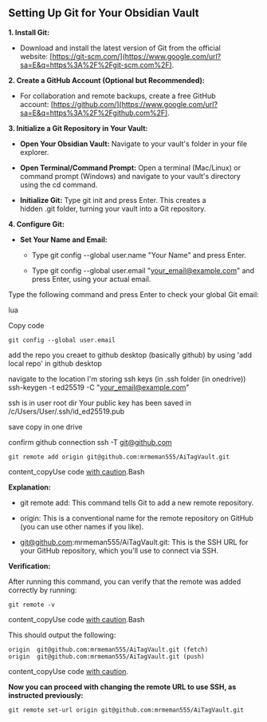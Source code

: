 

## Setting Up Git for Your Obsidian Vault

**1. Install Git:**

- Download and install the latest version of Git from the official website: [https://git-scm.com/](https://www.google.com/url?sa=E&q=https%3A%2F%2Fgit-scm.com%2F).
    

**2. Create a GitHub Account (Optional but Recommended):**

- For collaboration and remote backups, create a free GitHub account: [https://github.com/](https://www.google.com/url?sa=E&q=https%3A%2F%2Fgithub.com%2F).
    

**3. Initialize a Git Repository in Your Vault:**

- **Open Your Obsidian Vault:** Navigate to your vault's folder in your file explorer.
    
- **Open Terminal/Command Prompt:** Open a terminal (Mac/Linux) or command prompt (Windows) and navigate to your vault's directory using the cd command.
    
- **Initialize Git:** Type git init and press Enter. This creates a hidden .git folder, turning your vault into a Git repository.
    

**4. Configure Git:**

- **Set Your Name and Email:**
    
    - Type git config --global user.name "Your Name" and press Enter.
        
    - Type git config --global user.email "your_email@example.com" and press Enter, using your actual email.


Type the following command and press Enter to check your global Git email:

lua

Copy code

`git config --global user.email`


add the repo you creaet to github desktop (basically github) by using 'add local repo' in github desktop

navigate to the location I'm storing ssh keys (in .ssh folder (in onedrive))
ssh-keygen -t ed25519 -C "your_email@example.com"

ssh is in user root dir
Your public key has been saved in /c/Users/User/.ssh/id_ed25519.pub


save copy in one drive

confirm github connection
ssh -T git@github.com

```
git remote add origin git@github.com:mrmeman555/AiTagVault.git
```

content_copyUse code [with caution](https://support.google.com/legal/answer/13505487).Bash

**Explanation:**

- git remote add: This command tells Git to add a new remote repository.
    
- origin: This is a conventional name for the remote repository on GitHub (you can use other names if you like).
    
- git@github.com:mrmeman555/AiTagVault.git: This is the SSH URL for your GitHub repository, which you'll use to connect via SSH.
    

**Verification:**

After running this command, you can verify that the remote was added correctly by running:

```
git remote -v
```

content_copyUse code [with caution](https://support.google.com/legal/answer/13505487).Bash

This should output the following:

```
origin  git@github.com:mrmeman555/AiTagVault.git (fetch)
origin  git@github.com:mrmeman555/AiTagVault.git (push)
```

content_copyUse code [with caution](https://support.google.com/legal/answer/13505487).

**Now you can proceed with changing the remote URL to use SSH, as instructed previously:**

```
git remote set-url origin git@github.com:mrmeman555/AiTagVault.git
```